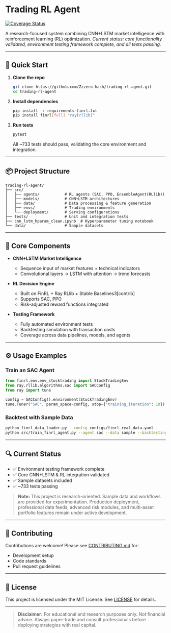 # Trading RL Agent

[![Coverage Status](https://codecov.io/gh/Zzzero-hash/trading-rl-agent/branch/main/graph/badge.svg)](https://codecov.io/gh/Zzzero-hash/trading-rl-agent)

A research-focused system combining CNN+LSTM market intelligence with reinforcement learning (RL) optimization.
_Current status: core functionality validated, environment testing framework complete, and all tests passing._

---

## 🚀 Quick Start

1. **Clone the repo**

   ```bash
   git clone https://github.com/Zzzero-hash/trading-rl-agent.git
   cd trading-rl-agent
   ```

2. **Install dependencies**

   ```bash
   pip install -r requirements-finrl.txt
   pip install finrl[full] "ray[rllib]"
   ```

3. **Run tests**
   ```bash
   pytest
   ```
   All ~733 tests should pass, validating the core environment and integration.

---

## 📦 Project Structure

```
trading-rl-agent/
├── src/
│   ├── agents/           # RL agents (SAC, PPO, EnsembleAgent(RLlib))
│   ├── models/           # CNN+LSTM architectures
│   ├── data/             # Data processing & feature generation
│   ├── envs/             # Trading environments
│   └── deployment/       # Serving configurations
├── tests/                # Unit and integration tests
├── cnn_lstm_hparam_clean.ipynb  # Hyperparameter tuning notebook
└── data/                 # Sample datasets
```

---

## 🧠 Core Components

- **CNN+LSTM Market Intelligence**
  - Sequence input of market features + technical indicators
  - Convolutional layers → LSTM with attention → trend forecasts

- **RL Decision Engine**
  - Built on FinRL + Ray RLlib + Stable Baselines3[contrib]
  - Supports SAC, PPO
  - Risk-adjusted reward functions integrated

- **Testing Framework**
  - Fully automated environment tests
  - Backtesting simulation with transaction costs
  - Coverage across data pipelines, models, and agents

---

## ⚙️ Usage Examples

### Train an SAC Agent

```python
from finrl.env.env_stocktrading import StockTradingEnv
from ray.rllib.algorithms.sac import SACConfig
from ray import tune

config = SACConfig().environment(StockTradingEnv)
tune.Tuner("SAC", param_space=config, stop={"training_iteration": 10}).fit()
```

### Backtest with Sample Data

```bash
python finrl_data_loader.py --config configs/finrl_real_data.yaml
python src/train_finrl_agent.py --agent sac --data sample --backtesting realistic
```

---

## 🔍 Current Status

- ✅ Environment testing framework complete
- ✅ Core CNN+LSTM & RL integration validated
- ✅ Sample datasets included
- ✅ ~733 tests passing

> **Note:** This project is research-oriented. Sample data and workflows are provided for experimentation. Production deployment, professional data feeds, advanced risk modules, and multi-asset portfolio features remain under active development.

---

## 🤝 Contributing

Contributions are welcome! Please see [CONTRIBUTING.md](CONTRIBUTING.md) for:

- Development setup
- Code standards
- Pull request guidelines

---

## 📄 License

This project is licensed under the MIT License. See [LICENSE](LICENSE) for details.

---

> **Disclaimer:** For educational and research purposes only. Not financial advice. Always paper‐trade and consult professionals before deploying strategies with real capital.
